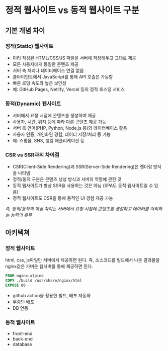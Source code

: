 # 정적 웹사이트 vs 동적 웹사이트 구분



## 기본 개념 차이

### 정적(Static) 웹사이트

- 미리 작성된 HTML/CSS/JS 파일을 서버에 저장해두고 그대로 제공
- 모든 사용자에게 동일한 콘텐츠 제공
- 서버 측 처리나 데이터베이스 연결 없음
- 클라이언트에서 JavaScript를 통해 API 호출은 가능함
- 빠른 로딩 속도와 높은 보안성
- 예: GitHub Pages, Netlify, Vercel 등의 정적 호스팅 서비스


### 동적(Dynamic) 웹사이트

- 서버에서 요청 시점에 콘텐츠를 생성하여 제공
- 사용자, 시간, 위치 등에 따라 다른 콘텐츠 제공 가능
- 서버 측 언어(PHP, Python, Node.js 등)와 데이터베이스 활용
- 사용자 인증, 개인화된 경험, 데이터 저장/처리 등 가능
- 예: 쇼핑몰, SNS, 뱅킹 애플리케이션 등


### CSR vs SSR과의 차이점

- CSR(Client-Side Rendering)과 SSR(Server-Side Rendering)은 렌더링 방식을 나타냄
- 정적/동적 구분은 콘텐츠 생성 방식과 서버의 역할에 관한 것
- 동적 웹사이트가 항상 SSR을 사용하는 것은 아님 (SPA도 동적 웹사이트일 수 있음)
- 정적 웹사이트도 CSR을 통해 동적인 UI 경험 제공 가능

_즉, 정적/동적의 핵심 차이는 서버에서 요청 시점에 콘텐츠를 생성하고 데이터를 처리하는 능력의 유무_


## 아키텍쳐

### 정적 웹사이트

html, css, js파일만 서버에서 제공하면 된다. 즉, 소스코드를 빌드해서 나온 결과물을 nginx같은 가벼운
웹서버를 통해 제공하면 된다.

```dockerfile
FROM nginx:alpine
COPY ./build /usr/share/nginx/html
EXPOSE 80
```

- github action을 활용한 빌드, 배포 자동화
- 무중단 배포
- DB 연동

### 동적 웹사이트

- front-end
- back-end
- database

